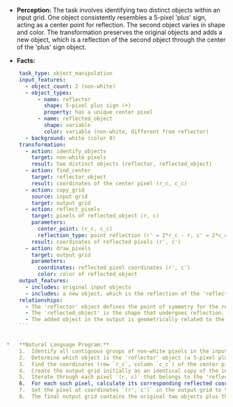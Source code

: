 *   **Perception:** The task involves identifying two distinct objects within an input grid. One object consistently resembles a 5-pixel 'plus' sign, acting as a center point for reflection. The second object varies in shape and color. The transformation preserves the original objects and adds a new object, which is a reflection of the second object through the center of the 'plus' sign object.

*   **Facts:**
    
```yaml
    task_type: object_manipulation
    input_features:
      - object_count: 2 (non-white)
      - object_types:
          - name: reflector
            shape: 5-pixel plus sign (+)
            property: has a unique center pixel
          - name: reflected_object
            shape: variable
            color: variable (non-white, different from reflector)
      - background: white (color 0)
    transformation:
      - action: identify_objects
        target: non-white pixels
        result: two distinct objects (reflector, reflected_object)
      - action: find_center
        target: reflector object
        result: coordinates of the center pixel (r_c, c_c)
      - action: copy_grid
        source: input grid
        target: output grid
      - action: reflect_pixels
        target: pixels of reflected_object (r, c)
        parameters:
          center_point: (r_c, c_c)
          reflection_type: point reflection (r' = 2*r_c - r, c' = 2*c_c - c)
        result: coordinates of reflected pixels (r', c')
      - action: draw_pixels
        target: output grid
        parameters:
          coordinates: reflected pixel coordinates (r', c')
          color: color of reflected_object
    output_features:
      - includes: original input objects
      - includes: a new object, which is the reflection of the 'reflected_object' through the center of the 'reflector' object.
    relationships:
      - The 'reflector' object defines the point of symmetry for the reflection.
      - The 'reflected_object' is the shape that undergoes reflection.
      - The added object in the output is geometrically related to the 'reflected_object' and the 'reflector' object via point reflection.
    ```


*   **Natural Language Program:**
    1.  Identify all contiguous groups of non-white pixels in the input grid. There will be exactly two such objects.
    2.  Determine which object is the 'reflector' object (a 5-pixel plus shape) and which is the 'reflected' object (the other shape).
    3.  Find the coordinates (row `r_c`, column `c_c`) of the center pixel of the 'reflector' object. This is the pixel within the plus shape that has four adjacent neighbours of the same color.
    4.  Create the output grid initially as an identical copy of the input grid.
    5.  Iterate through each pixel `(r, c)` that belongs to the 'reflected' object.
    6.  For each such pixel, calculate its corresponding reflected coordinates `(r', c')` using the point reflection formula: `r' = 2 * r_c - r` and `c' = 2 * c_c - c`.
    7.  Set the pixel at coordinates `(r', c')` in the output grid to the color of the 'reflected' object.
    8.  The final output grid contains the original two objects plus the newly drawn reflected object.